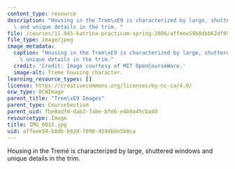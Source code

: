 ```yaml
---
content_type: resource
description: "Housing in the Trem\xE9 is characterized by large, shuttered windows\
  \ and unique details in the trim. "
file: /courses/11-945-katrina-practicum-spring-2006/affeee59b8dbb62df090459dbbe5b8ca_IMG_0015.jpg
file_type: image/jpeg
image_metadata:
  caption: "Housing in the Trem\xE9 is characterized by large, shuttered windows and\
    \ unique details in the trim."
  credit: 'Credit: Image courtesy of MIT OpenCourseWare.'
  image-alt: Treme housing character.
learning_resource_types: []
license: https://creativecommons.org/licenses/by-nc-sa/4.0/
ocw_type: OCWImage
parent_title: "Trem\xE9 Images"
parent_type: CourseSection
parent_uid: fbe8adfd-dab3-7abe-bfe6-e4b0a45cba40
resourcetype: Image
title: IMG_0015.jpg
uid: affeee59-b8db-b62d-f090-459dbbe5b8ca
---
```

Housing in the Tremé is characterized by large, shuttered windows and unique details in the trim. 